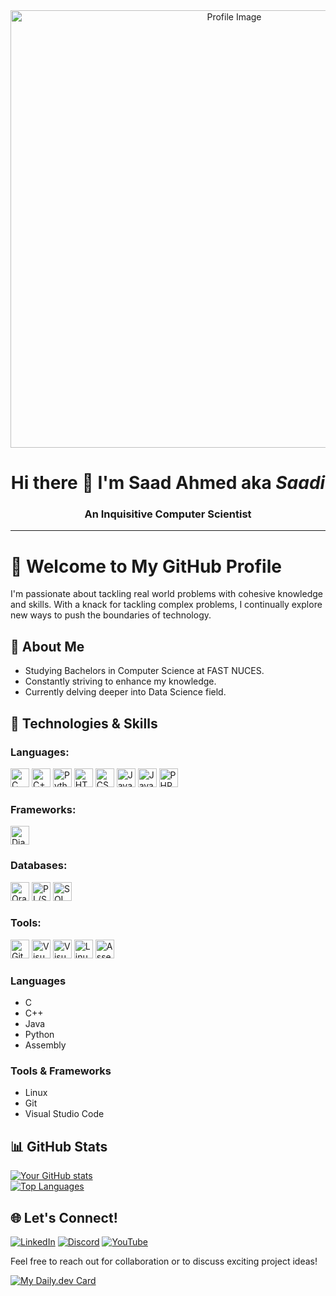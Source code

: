 <div align="center">
    <img src="https://github.com/user-attachments/assets/f1a451aa-689b-4602-933f-431220bb3ad4" alt="Profile Image" style="width: 700px;"/>
</div>

<h1 align="center">
  Hi there 👋 I'm Saad Ahmed aka <em>Saadi</em>
</h1>

<h3 align="center">
An Inquisitive Computer Scientist
</h3>

---
# 🌟 Welcome to My GitHub Profile  

I'm passionate about tackling real world problems with cohesive knowledge and skills. With a knack for tackling complex problems, I continually explore new ways to push the boundaries of technology.

## 💼 About Me  

- Studying Bachelors in Computer Science at FAST NUCES.
- Constantly striving to enhance my knowledge.  
- Currently delving deeper into Data Science field.  

## 🚀 Technologies & Skills  
<!--
![C](https://img.shields.io/badge/-C-lightblue?logo=c)
![C++](https://img.shields.io/badge/-C++-blue?logo=cplusplus)
![Python](https://img.shields.io/badge/-Python-blue?logo=python)
![Django](https://img.shields.io/badge/-Django-green?logo=django)
![Oracle SQL](https://img.shields.io/badge/-Oracle_SQL-red?logo=oracle)
![PHP](https://img.shields.io/badge/-PHP-purple?logo=php)
![PL/SQL](https://img.shields.io/badge/-PL/SQL-orange?logo=oracle)
![SQL](https://img.shields.io/badge/-SQL-lightgray?logo=database)
![HTML](https://img.shields.io/badge/-HTML-orange?logo=html5)
![CSS](https://img.shields.io/badge/-CSS-blue?logo=css3)
![Git](https://img.shields.io/badge/-Git-orange?logo=git)
![Java](https://img.shields.io/badge/-Java-orange?logo=java)
![JavaScript](https://img.shields.io/badge/-JavaScript-yellow?logo=javascript)
![Visual Studio](https://img.shields.io/badge/-Visual_Studio-purple?logo=visualstudio)
![Visual Studio Code](https://img.shields.io/badge/-VS_Code-blue?logo=visualstudio)
![Linux](https://img.shields.io/badge/-Linux-black?logo=linux)
![Assembly Language](https://img.shields.io/badge/-Assembly_Language-gray?logo=visualstudio) -->

### Languages:
<img src="https://img.shields.io/badge/C-00599C?style=for-the-badge&logo=c&logoColor=white" alt="C" height="30"/> 
<img src="https://img.shields.io/badge/C++-00599C?style=for-the-badge&logo=cplusplus&logoColor=white" alt="C++" height="30"/> 
<img src="https://img.shields.io/badge/Python-3776AB?style=for-the-badge&logo=python&logoColor=white" alt="Python" height="30"/> 
<img src="https://img.shields.io/badge/HTML5-E34F26?style=for-the-badge&logo=html5&logoColor=white" alt="HTML5" height="30"/> 
<img src="https://img.shields.io/badge/CSS3-1572B6?style=for-the-badge&logo=css3&logoColor=white" alt="CSS3" height="30"/> 
<img src="https://img.shields.io/badge/JavaScript-F7DF1E?style=for-the-badge&logo=javascript&logoColor=black" alt="JavaScript" height="30"/> 
<img src="https://img.shields.io/badge/Java-007396?style=for-the-badge&logo=java&logoColor=white" alt="Java" height="30"/> 
<img src="https://img.shields.io/badge/PHP-777BB4?style=for-the-badge&logo=php&logoColor=white" alt="PHP" height="30"/> 

### Frameworks:
<img src="https://img.shields.io/badge/Django-092E20?style=for-the-badge&logo=django&logoColor=white" alt="Django" height="30"/>

### Databases:
<img src="https://img.shields.io/badge/Oracle-F80000?style=for-the-badge&logo=oracle&logoColor=white" alt="Oracle" height="30"/> 
<img src="https://img.shields.io/badge/PL/SQL-F80000?style=for-the-badge&logo=oracle&logoColor=white" alt="PL/SQL" height="30"/> 
<img src="https://img.shields.io/badge/SQL-000000?style=for-the-badge&logo=database&logoColor=white" alt="SQL" height="30"/> 

### Tools:
<img src="https://img.shields.io/badge/Git-F05032?style=for-the-badge&logo=git&logoColor=white" alt="Git" height="30"/> 
<img src="https://img.shields.io/badge/Visual_Studio-5C2D91?style=for-the-badge&logo=visualstudio&logoColor=white" alt="Visual Studio" height="30"/> 
<img src="https://img.shields.io/badge/Visual_Studio_Code-0078D4?style=for-the-badge&logo=visualstudiocode&logoColor=white" alt="Visual Studio Code" height="30"/> 
<img src="https://img.shields.io/badge/Linux-FCC624?style=for-the-badge&logo=linux&logoColor=black" alt="Linux" height="30"/> 
<img src="https://img.shields.io/badge/Assembly_Language-239120?style=for-the-badge&logo=visualstudio&logoColor=white" alt="Assembly Language" height="30"/> 





### **Languages**  
- C
- C++  
- Java  
- Python  
- Assembly  

### **Tools & Frameworks**  
- Linux  
- Git  
- Visual Studio Code  

## 📊 GitHub Stats  

[![Your GitHub stats](https://github-readme-stats.vercel.app/api?username=Saadi-Codes&show_icons=true&theme=radical)](https://github.com/Saadi-Codes)  
[![Top Languages](https://github-readme-stats.vercel.app/api/top-langs/?username=Saadi-Codes&layout=compact&theme=radical)](https://github.com/Saadi-Codes)  

## 🌐 Let's Connect!

[![LinkedIn](https://img.shields.io/badge/LinkedIn-blue?logo=linkedin)](https://www.linkedin.com/in/saad-ahmed-668372261)
[![Discord](https://img.shields.io/badge/Discord-blue?logo=discord)](https://discord.com/channels/@me)
[![YouTube](https://img.shields.io/badge/-YouTube-red?logo=youtube)](https://www.youtube.com/@saadahmed7824)

Feel free to reach out for collaboration or to discuss exciting project ideas!  

[![My Daily.dev Card](https://api.daily.dev/devcards/v2/VIEIZuFntuXb6su7nTg8M.png?type=default&r=ycn)](https://app.daily.dev/saadahmed22)





